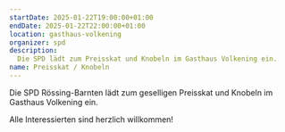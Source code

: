 ```yaml
---
startDate: 2025-01-22T19:00:00+01:00
endDate: 2025-01-22T22:00:00+01:00
location: gasthaus-volkening
organizer: spd
description:
  Die SPD lädt zum Preisskat und Knobeln im Gasthaus Volkening ein.
name: Preisskat / Knobeln
---
```


Die SPD Rössing-Barnten lädt zum geselligen Preisskat und Knobeln im Gasthaus Volkening ein.

Alle Interessierten sind herzlich willkommen!